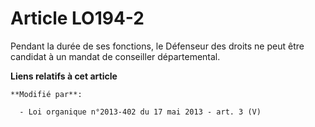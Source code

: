 # Article LO194-2

Pendant la durée de ses fonctions, le Défenseur des droits ne peut être candidat à un mandat de conseiller départemental.

**Liens relatifs à cet article**

	**Modifié par**:

	  - Loi organique n°2013-402 du 17 mai 2013 - art. 3 (V)
